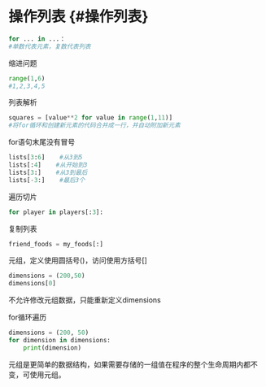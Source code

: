 # **操作列表** {#操作列表}

```py
for ... in ...：
#单数代表元素，复数代表列表
```

缩进问题

```py
range(1,6)    
#1,2,3,4,5

```
列表解析

```py
squares = [value**2 for value in range(1,11)]
#将for循环和创建新元素的代码合并成一行，并自动附加新元素
```

for语句末尾没有冒号

```py
lists[3:6]    #从3到5
lists[:4]    #从开始到3
lists[3:]    #从3到最后
lists[-3:]    #最后3个
```

遍历切片

```py
for player in players[:3]:
```

复制列表

```py
friend_foods = my_foods[:]
```

元组，定义使用圆括号\(\)，访问使用方括号\[\]

```py
dimensions = (200,50)
dimensions[0]
```

不允许修改元组数据，只能重新定义dimensions

for循环遍历

```py
dimensions = (200, 50)
for dimension in dimensions:
    print(dimension)
```

元组是更简单的数据结构，如果需要存储的一组值在程序的整个生命周期内都不变，可使用元组。


